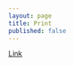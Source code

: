 ```yaml
---
layout: page
title: Print
published: false
---
```


<a href="https://www.dropbox.com/sh/63t2abo4a7q48ac/AADoQWnsrbFxV6GrqtzosRLXa" target="_blank">Link</a>
<br>

<script type="text/javascript">
	var theAddress = "https://www.dropbox.com/sh/63t2abo4a7q48ac/AADoQWnsrbFxV6GrqtzosRLXa"
	document.write("Redirecting to " + theAddress);
	window.location = theAddress
</script>